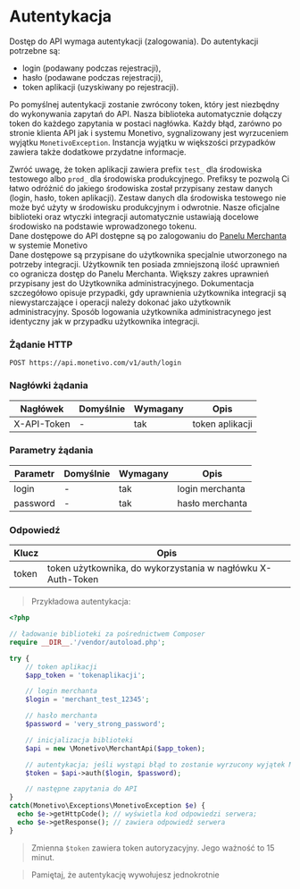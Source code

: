 # Autentykacja

Dostęp do API wymaga autentykacji (zalogowania). Do autentykacji potrzebne są:

- login (podawany podczas rejestracji),
- hasło (podawane podczas rejestracji),
- token aplikacji (uzyskiwany po rejestracji).

Po pomyślnej autentykacji zostanie zwrócony token, który jest niezbędny do wykonywania zapytań do API. Nasza biblioteka automatycznie dołączy token do każdego zapytania w postaci nagłówka. Każdy błąd, zarówno po stronie klienta API jak i systemu Monetivo, sygnalizowany jest wyrzuceniem wyjątku `MonetivoException`. Instancja wyjątku w większości przypadków zawiera także dodatkowe przydatne informacje.

<aside class="notice">
Zwróć uwagę, że token aplikacji zawiera prefix <code>test_</code> dla środowiska testowego albo <code>prod_</code> dla środowiska produkcyjnego. Prefiksy te pozwolą Ci łatwo odróżnić do jakiego środowiska został przypisany zestaw danych (login, hasło, token aplikacji). Zestaw danych dla środowiska testowego nie może być użyty w środowisku produkcyjnym i odwrotnie. Nasze oficjalne biblioteki oraz wtyczki integracji automatycznie ustawiają docelowe środowisko na podstawie wprowadzonego tokenu.
</aside>

<aside class="notice">
Dane dostępowe do API dostępne są po zalogowaniu do <a href="https://merchant.monetivo.com">Panelu Merchanta</a> w systemie Monetivo
</aside>

<aside class="notice">
Dane dostępowe są przypisane do użytkownika specjalnie utworzonego na potrzeby integracji. Użytkownik ten posiada zmniejszoną ilość uprawnień co ogranicza dostęp do Panelu Merchanta. Większy zakres uprawnień przypisany jest do Użytkownika administracyjnego. Dokumentacja szczegółowo opisuje przypadki, gdy uprawnienia użytkownika integracji są niewystarczające i operacji należy dokonać jako użytkownik administracyjny. Sposób logowania użytkownika administracynego jest identyczny jak w przypadku użytkownika integracji.
</aside>

### Żądanie HTTP

`POST https://api.monetivo.com/v1/auth/login`

### Nagłówki żądania

Nagłówek | Domyślnie | Wymagany | Opis |
-------- | --------- | -------- | ---  |
X-API-Token | - | tak | token aplikacji

### Parametry żądania

Parametr | Domyślnie | Wymagany | Opis |
-------- | --------- | -------- | ---  |
login | - | tak | login merchanta |
password | - | tak | hasło merchanta |

### Odpowiedź

Klucz | Opis |
----- | ---- |
token | token użytkownika, do wykorzystania w nagłówku X-Auth-Token |

> Przykładowa autentykacja:

```php
<?php

// ładowanie biblioteki za pośrednictwem Composer
require __DIR__.'/vendor/autoload.php';

try {
    // token aplikacji
    $app_token = 'tokenaplikacji';

    // login merchanta
    $login = 'merchant_test_12345';

    // hasło merchanta
    $password = 'very_strong_password';

    // inicjalizacja biblioteki
    $api = new \Monetivo\MerchantApi($app_token);

    // autentykacja; jeśli wystąpi błąd to zostanie wyrzucony wyjątek MonetivoException
    $token = $api->auth($login, $password);

    // następne zapytania do API
}
catch(Monetivo\Exceptions\MonetivoException $e) {
  echo $e->getHttpCode(); // wyświetla kod odpowiedzi serwera;
  echo $e->getResponse(); // zawiera odpowiedź serwera
}
```

> Zmienna `$token` zawiera token autoryzacyjny. Jego ważność to 15 minut.

> Pamiętaj, że autentykację wywołujesz jednokrotnie
